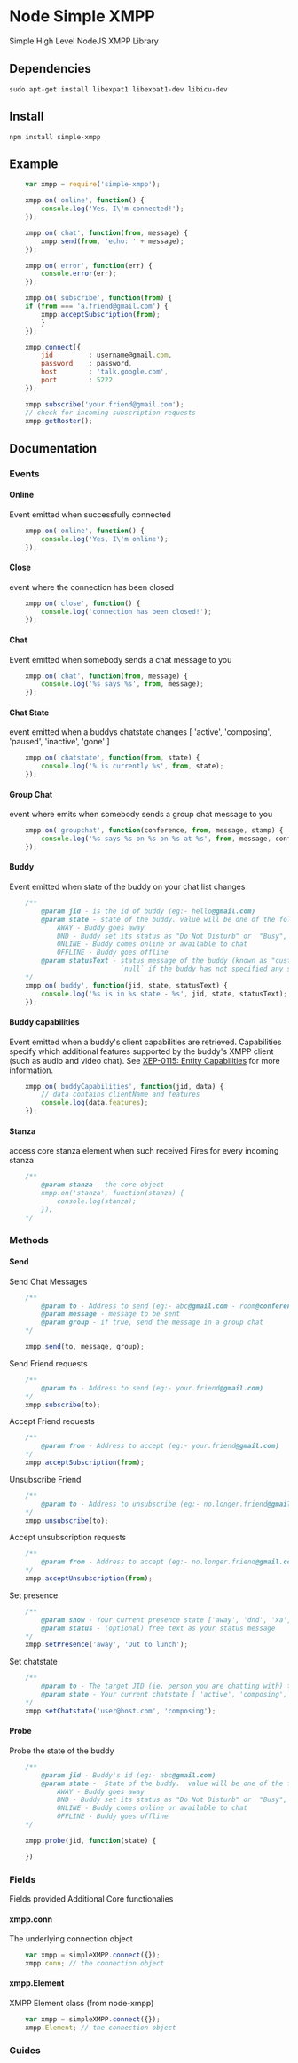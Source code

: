 Node Simple XMPP
================
Simple High Level NodeJS XMPP Library

Dependencies
------------
	sudo apt-get install libexpat1 libexpat1-dev libicu-dev

Install
-------
	npm install simple-xmpp

Example
-------

```javascript
	var xmpp = require('simple-xmpp');

	xmpp.on('online', function() {
		console.log('Yes, I\'m connected!');
	});

	xmpp.on('chat', function(from, message) {
		xmpp.send(from, 'echo: ' + message);
	});

	xmpp.on('error', function(err) {
		console.error(err);
	});

	xmpp.on('subscribe', function(from) {
	if (from === 'a.friend@gmail.com') {
		xmpp.acceptSubscription(from);
		}
	});

	xmpp.connect({
	    jid         : username@gmail.com,
	    password    : password,
	    host        : 'talk.google.com',
	    port        : 5222
	});

	xmpp.subscribe('your.friend@gmail.com');
	// check for incoming subscription requests
	xmpp.getRoster();
```

Documentation
-------------

### Events

#### Online
Event emitted when successfully connected

```javascript
	xmpp.on('online', function() {
		console.log('Yes, I\'m online');
	});
```

#### Close
event where the connection has been closed

```javascript
	xmpp.on('close', function() {
		console.log('connection has been closed!');
	});
```

#### Chat
Event emitted when somebody sends a chat message to you

```javascript
	xmpp.on('chat', function(from, message) {
		console.log('%s says %s', from, message);
	});
```
	
#### Chat State
event emitted when a buddys chatstate changes [ 'active', 'composing', 'paused', 'inactive', 'gone' ]

```javascript
	xmpp.on('chatstate', function(from, state) {
		console.log('% is currently %s', from, state);
	});
```

#### Group Chat
event where emits when somebody sends a group chat message to you

```javascript
	xmpp.on('groupchat', function(conference, from, message, stamp) {
		console.log('%s says %s on %s on %s at %s', from, message, conference, stamp.substr(0,9), stamp.substr(10));
	});
```

#### Buddy
Event emitted when state of the buddy on your chat list changes

```javascript
	/**
		@param jid - is the id of buddy (eg:- hello@gmail.com)
		@param state - state of the buddy. value will be one of the following constant can be access via require('simple-xmpp').STATUS
			AWAY - Buddy goes away
		    DND - Buddy set its status as "Do Not Disturb" or  "Busy",
		    ONLINE - Buddy comes online or available to chat
		    OFFLINE - Buddy goes offline
		@param statusText - status message of the buddy (known as "custom message" in Gmail). 
		                    `null` if the buddy has not specified any status text.
	*/
	xmpp.on('buddy', function(jid, state, statusText) {
		console.log('%s is in %s state - %s', jid, state, statusText);
	});
```
	
#### Buddy capabilities
Event emitted when a buddy's client capabilities are retrieved. Capabilities specify which additional
features supported by the buddy's XMPP client (such as audio and video chat). See 
[XEP-0115: Entity Capabilities](http://xmpp.org/extensions/xep-0115.html) for more information.

```javascript
	xmpp.on('buddyCapabilities', function(jid, data) {
		// data contains clientName and features
		console.log(data.features);
	});
```

#### Stanza
access core stanza element when such received
Fires for every incoming stanza

```javascript
	/**
		@param stanza - the core object
		xmpp.on('stanza', function(stanza) {
			console.log(stanza);
		});
	*/
```

### Methods

#### Send
Send Chat Messages

```javascript
	/**
		@param to - Address to send (eg:- abc@gmail.com - room@conference.domain.tld)
		@param message - message to be sent
		@param group - if true, send the message in a group chat
	*/

	xmpp.send(to, message, group);
```

Send Friend requests

```javascript
	/**
		@param to - Address to send (eg:- your.friend@gmail.com)
	*/
	xmpp.subscribe(to);
```

Accept Friend requests

```javascript
	/**
		@param from - Address to accept (eg:- your.friend@gmail.com)
	*/
	xmpp.acceptSubscription(from);
```

Unsubscribe Friend

```javascript
	/**
		@param to - Address to unsubscribe (eg:- no.longer.friend@gmail.com)
	*/
	xmpp.unsubscribe(to);
```

Accept unsubscription requests

```javascript
	/**
		@param from - Address to accept (eg:- no.longer.friend@gmail.com)
	*/
	xmpp.acceptUnsubscription(from);
```

Set presence

```javascript
	/**
		@param show - Your current presence state ['away', 'dnd', 'xa', 'chat']
 		@param status - (optional) free text as your status message
	*/
	xmpp.setPresence('away', 'Out to lunch');
```
	
Set chatstate

```javascript
	/**
		@param to - The target JID (ie. person you are chatting with) to receive the chatstate
		@param state - Your current chatstate [ 'active', 'composing', 'paused', 'inactive', 'gone' ]
	*/
	xmpp.setChatstate('user@host.com', 'composing');
```
       
#### Probe
Probe the state of the buddy

```javascript
	/**
		@param jid - Buddy's id (eg:- abc@gmail.com)
		@param state -  State of the buddy.  value will be one of the following constant can be access via require('simple-xmpp').STATUS
			AWAY - Buddy goes away
			DND - Buddy set its status as "Do Not Disturb" or  "Busy",
			ONLINE - Buddy comes online or available to chat
			OFFLINE - Buddy goes offline
	*/

	xmpp.probe(jid, function(state) {

	})
```

### Fields
Fields provided Additional Core functionalies

#### xmpp.conn
The underlying connection object

```javascript
	var xmpp = simpleXMPP.connect({});
	xmpp.conn; // the connection object
```

#### xmpp.Element
XMPP Element class (from node-xmpp)

```javascript
	var xmpp = simpleXMPP.connect({});
	xmpp.Element; // the connection object
```


### Guides

